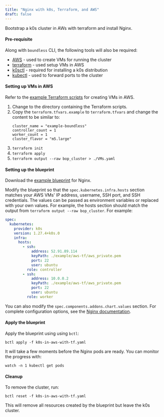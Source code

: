 ```yaml
---
title: "Nginx with k0s, Terraform, and AWS"
draft: false
---
```


Bootstrap a k0s cluster in AWs with terraform and install Nginx.

#### Pre-requisite

Along with `boundless` CLI, the following tools will also be required:

- [AWS](https://aws.amazon.com/cli/) - used to create VMs for running the cluster
- [terraform](https://www.terraform.io/) - used setup VMs in AWS
- [k0sctl](https://github.com/k0sproject/k0sctl#installation) - required for installing a k0s distribution
- [kubectl](https://kubernetes.io/docs/tasks/tools/install-kubectl/) - used to forward ports to the cluster

#### Setting up VMs in AWS

Refer to the [example Terraform scripts](https://github.com/mirantiscontainers/boundless/tree/main/terraform/k0s-in-aws) for creating VMs in AWS.

1. Change to the directory containing the Terraform scripts.
2. Copy the `terraform.tfvars.example` to `terraform.tfvars` and change the content to be similar to:
   ```
   cluster_name = "example-boundless"
   controller_count = 1
   worker_count = 1
   cluster_flavor = "m5.large"
   ```
3. `terraform init`
4. `terraform apply`
5. `terraform output --raw bop_cluster > ./VMs.yaml`

#### Setting up the blueprint

Download the [example blueprint](https://raw.githubusercontent.com/mirantiscontainers/boundless/main/blueprints/k0s-in-aws-with-tf/k0s-in-aws-with-tf.yaml) for Nginx.

Modify the blueprint so that the `spec.kubernetes.infra.hosts` section matches your AWS VMs' IP address, username, SSH port, and SSH credentials. The values can be passed as environment variables or replaced with your own values. For example, the hosts section should match the output from `terraform output --raw bop_cluster`. For example:

```yaml
spec:
  kubernetes:
    provider: k0s
    version: 1.27.4+k0s.0
    infra:
      hosts:
        - ssh:
            address: 52.91.89.114
            keyPath: ./example/aws-tf/aws_private.pem
            port: 22
            user: ubuntu
          role: controller
        - ssh:
            address: 10.0.0.2
            keyPath: ./example/aws-tf/aws_private.pem
            port: 22
            user: ubuntu
          role: worker
```

You can also modify the `spec.components.addons.chart.values` section. For complete configuration options, see the [Nginx documentation](https://artifacthub.io/packages/helm/bitnami/nginx).

#### Apply the blueprint

Apply the blueprint using using `bctl`:

```shell
bctl apply -f k0s-in-aws-with-tf.yaml
```

It will take a few moments before the Nginx pods are ready. You can monitor the progress with:

```shell
watch -n 1 kubectl get pods
```

#### Cleanup

To remove the cluster, run:

```shell
bctl reset -f k0s-in-aws-with-tf.yaml
```

This will remove all resources created by the blueprint but leave the k0s cluster.